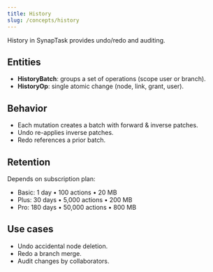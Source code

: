 ```yaml
---
title: History
slug: /concepts/history
---
```


History in SynapTask provides undo/redo and auditing.

## Entities
- **HistoryBatch**: groups a set of operations (scope user or branch).
- **HistoryOp**: single atomic change (node, link, grant, user).

## Behavior
- Each mutation creates a batch with forward & inverse patches.
- Undo re-applies inverse patches.
- Redo references a prior batch.

## Retention
Depends on subscription plan:
- Basic: 1 day • 100 actions • 20 MB
- Plus: 30 days • 5,000 actions • 200 MB
- Pro: 180 days • 50,000 actions • 800 MB

## Use cases
- Undo accidental node deletion.
- Redo a branch merge.
- Audit changes by collaborators.
